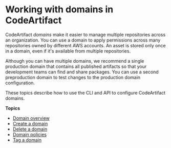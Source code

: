 # Working with domains in CodeArtifact<a name="domains"></a>

CodeArtifact *domains* make it easier to manage multiple repositories across an organization\. You can use a domain to apply permissions across many repositories owned by different AWS accounts\. An asset is stored only once in a domain, even if it's available from multiple repositories\.

Although you can have multiple domains, we recommend a single production domain that contains all published artifacts so that your development teams can find and share packages\. You can use a second preproduction domain to test changes to the production domain configuration\.

These topics describe how to use the CLI and API to configure CodeArtifact domains\.

**Topics**
+ [Domain overview](domain-overview.md)
+ [Create a domain](domain-create.md)
+ [Delete a domain](delete-domain.md)
+ [Domain policies](domain-policies.md)
+ [Tag a domain](tag-domains.md)